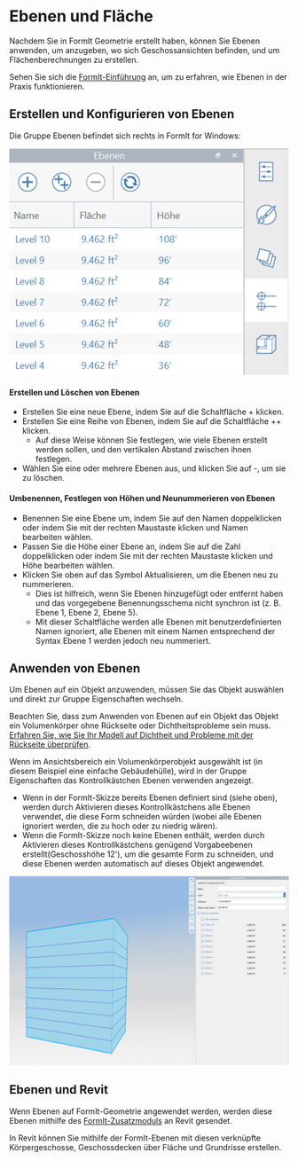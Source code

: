 # Ebenen und Fläche

Nachdem Sie in FormIt Geometrie erstellt haben, können Sie Ebenen anwenden, um anzugeben, wo sich Geschossansichten befinden, und um Flächenberechnungen zu erstellen.

Sehen Sie sich die [FormIt-Einführung](../formit-primer/part-i/adding-floors-with-levels.md) an, um zu erfahren, wie Ebenen in der Praxis funktionieren.

## Erstellen und Konfigurieren von Ebenen

Die Gruppe Ebenen befindet sich rechts in FormIt for Windows:

![](../.gitbook/assets/20191217-levels-panel-1.png)

#### Erstellen und Löschen von Ebenen

* Erstellen Sie eine neue Ebene, indem Sie auf die Schaltfläche + klicken.
* Erstellen Sie eine Reihe von Ebenen, indem Sie auf die Schaltfläche ++ klicken.
   * Auf diese Weise können Sie festlegen, wie viele Ebenen erstellt werden sollen, und den vertikalen Abstand zwischen ihnen festlegen.
* Wählen Sie eine oder mehrere Ebenen aus, und klicken Sie auf -, um sie zu löschen.

#### Umbenennen, Festlegen von Höhen und Neunummerieren von Ebenen

* Benennen Sie eine Ebene um, indem Sie auf den Namen doppelklicken oder indem Sie mit der rechten Maustaste klicken und Namen bearbeiten wählen.
* Passen Sie die Höhe einer Ebene an, indem Sie auf die Zahl doppelklicken oder indem Sie mit der rechten Maustaste klicken und Höhe bearbeiten wählen.
* Klicken Sie oben auf das Symbol Aktualisieren, um die Ebenen neu zu nummerieren.
   * Dies ist hilfreich, wenn Sie Ebenen hinzugefügt oder entfernt haben und das vorgegebene Benennungsschema nicht synchron ist \(z. B. Ebene 1, Ebene 2, Ebene 5\).
   * Mit dieser Schaltfläche werden alle Ebenen mit benutzerdefinierten Namen ignoriert, alle Ebenen mit einem Namen entsprechend der Syntax Ebene 1 werden jedoch neu nummeriert.

## Anwenden von Ebenen

Um Ebenen auf ein Objekt anzuwenden, müssen Sie das Objekt auswählen und direkt zur Gruppe Eigenschaften wechseln.

Beachten Sie, dass zum Anwenden von Ebenen auf ein Objekt das Objekt ein Volumenkörper ohne Rückseite oder Dichtheitsprobleme sein muss. [Erfahren Sie, wie Sie Ihr Modell auf Dichtheit und Probleme mit der Rückseite überprüfen](https://formit.autodesk.com/blog/post/repairing-solid-models).

Wenn im Ansichtsbereich ein Volumenkörperobjekt ausgewählt ist \(in diesem Beispiel eine einfache Gebäudehülle\), wird in der Gruppe Eigenschaften das Kontrollkästchen Ebenen verwenden angezeigt.

* Wenn in der FormIt-Skizze bereits Ebenen definiert sind \(siehe oben\), werden durch Aktivieren dieses Kontrollkästchens alle Ebenen verwendet, die diese Form schneiden würden \(wobei alle Ebenen ignoriert werden, die zu hoch oder zu niedrig wären\).
* Wenn die FormIt-Skizze noch keine Ebenen enthält, werden durch Aktivieren dieses Kontrollkästchens genügend Vorgabeebenen erstellt\(Geschosshöhe 12'\), um die gesamte Form zu schneiden, und diese Ebenen werden automatisch auf dieses Objekt angewendet.

![](../.gitbook/assets/20191217-properties-panel.png)

## Ebenen und Revit

Wenn Ebenen auf FormIt-Geometrie angewendet werden, werden diese Ebenen mithilfe des [FormIt-Zusatzmoduls](https://formit.autodesk.com/page/formit-revit) an Revit gesendet.

In Revit können Sie mithilfe der FormIt-Ebenen mit diesen verknüpfte Körpergeschosse, Geschossdecken über Fläche und Grundrisse erstellen.



